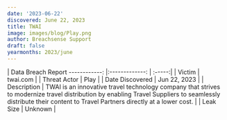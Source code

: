 ```yaml
---
date: '2023-06-22'
discovered: June 22, 2023
title: TWAI
image: images/blog/Play.png
author: Breachsense Support
draft: false
yearmonths: 2023/june
---
```



| Data Breach Report
------------:     |:-------------:    | :-----:|
| Victim      | twai.com      | 
| Threat Actor      | Play      | 
| Date Discovered      | Jun 22, 2023      | 
| Description      | TWAI is an innovative travel technology company that strives to modernize travel distribution by enabling Travel Suppliers to seamlessly distribute their content to Travel Partners directly at a lower cost.      | 
| Leak Size      | Unknown      | 

